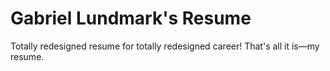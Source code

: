 # Gabriel Lundmark's Resume
Totally redesigned resume for totally redesigned career! That's all it is—my resume. 
